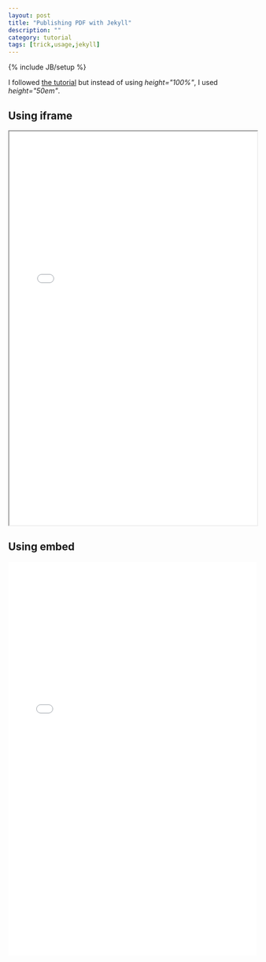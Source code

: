 ```yaml
---
layout: post
title: "Publishing PDF with Jekyll"
description: ""
category: tutorial
tags: [trick,usage,jekyll]
---
```

{% include JB/setup %}

I followed [the tutorial](http://jamesonzimmer.com/simple-pdf-embed-for-jekyll/) but instead of using *height="100%"*, I used *height="50em"*.

## Using iframe

<iframe src="/pdf/brain_in_a_vat.pdf" width="100%" height="800rem">
This browser does not support PDFs. Please download the PDF to view it: <a href="/pdf/brain_in_a_vat.pdf">Download PDF</a>
</iframe>

## Using embed

<embed src="/pdf/brain_in_a_vat.pdf" type="application/pdf" width="100%" height="800em">